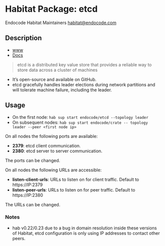 # Habitat Package: etcd
Endocode Habitat Maintainers <habitat@endocode.com>

## Description

- [www](https://coreos.com/etcd)
- [Docs](https://coreos.com/etcd/docs/latest/)

> etcd is a distributed key value store that provides a reliable way to store data across a cluster of machines

- It’s open-source and available on GitHub.
- etcd gracefully handles leader elections during network partitions and will tolerate machine failure, including the leader.


## Usage

- On the first node: `hab sup start endocode/etcd --topology leader`
- On subsequent nodes: `hab sup start endocode/crate -- topology leader --peer <first node ip>`

On all nodes the following ports are available:

- **2379**: etcd client communication.
- **2380**: etcd server to server communication.

The ports can be changed.


On all nodes the following URLs are accessible:
- **listen-client-urls**: URLs to listen on for client traffic. Default to https://IP:2379
- **listen-peer-urls**: URLs to listen on for peer traffic. Default to https://IP:2380

The URLs can be changed.


### Notes

- hab v0.22/0.23 due to a bug in domain resolution inside these versions
of Habitat, etcd configuration is only using IP addresses to contact
other peers.

